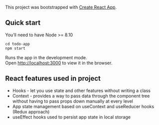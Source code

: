 This project was bootstrapped with [Create React App](https://github.com/facebook/create-react-app).

## Quick start

You’ll need to have Node >= 8.10

    cd todo-app
    npm start

Runs the app in the development mode.<br>
Open [http://localhost:3000](http://localhost:3000) to view it in the browser.


## React features used in project

- Hooks -  let you use state and other features without writing a class
- Context - provides a way to pass data through the component tree without having to pass props down manually at every level
- App state management based on useContext and useReducer hooks (Redux approach)
- useEffect hooks used to persist app state in local storage

